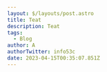 ```yaml
---
layout: $/layouts/post.astro
title: Teat
description: Teat
tags:
  - Blog
author: A
authorTwitter: info53c
date: 2023-04-15T00:35:07.851Z
---
```


